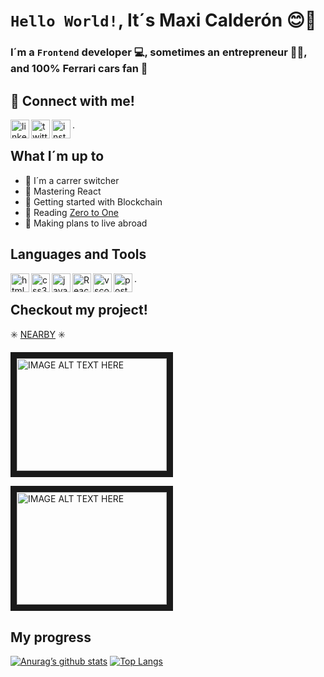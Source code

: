 
# `Hello World!`, It´s Maxi Calderón :blush::wave:

### I´m a `Frontend` developer :computer:, sometimes an entrepreneur :construction_worker::iphone:, and 100% Ferrari cars fan :red_car:

## :muscle: Connect with me! 

<a href= "https://www.linkedin.com/in/mcalderonbuono/"><img alt="linkedin" width= "30px" align="left" src= "https://cdn-icons.flaticon.com/png/128/3536/premium/3536505.png?token=exp=1643660545~hmac=02c9e1f462e828eb8767f9d113a907fa"/></a>
<a href= "https://twitter.com/mcalderonbuono/"><img alt="twitter" width= "30px" align="left" src= "https://cdn-icons.flaticon.com/png/128/3256/premium/3256013.png?token=exp=1643661655~hmac=e89fc71d90fc46ecf698c448b3b37e5e"/></a>
<a href= "https://www.instagram.com/max.calde/"><img alt="instagram" width= "30px" align="left" src= "https://cdn-icons-png.flaticon.com/128/2111/2111463.png"/></a>.  

## What I´m up to

+ :rocket: I´m a carrer switcher
+ :rocket: Mastering React
+ :rocket: Getting started with Blockchain
+ :rocket: Reading [Zero to One](https://images-na.ssl-images-amazon.com/images/I/41XuzXCGLlL._SX306_BO1,204,203,200_.jpg)
+ :rocket: Making plans to live abroad
## Languages and Tools

<img alt="html5" width= "30px" align="left" src= "https://cdn-icons-png.flaticon.com/128/1051/1051277.png" />
<img alt="css3" width= "30px" align="left" src= "https://cdn-icons-png.flaticon.com/128/732/732190.png" />
<img alt="javascript" width= "30px" align="left" src= "https://cdn.icon-icons.com/icons2/2108/PNG/512/javascript_icon_130900.png" />
<img alt="React" width= "30px" align="left" src= "https://cdn.icon-icons.com/icons2/2415/PNG/512/react_original_logo_icon_146374.png" />
<img alt="vscode" width= "30px" align="left" src= "https://cdn.icon-icons.com/icons2/3110/PNG/512/visual_studio_code_icon_191770.png" />
<img alt="postman" width= "30px" align="left" src= "https://cdn.icon-icons.com/icons2/3053/PNG/512/postman_macos_bigsur_icon_189815.png" />.


## Checkout my project!

:eight_spoked_asterisk: [NEARBY](https://www.instagram.com/nearbymza/) :eight_spoked_asterisk:

<a href="http://www.youtube.com/watch?feature=player_embedded&v=XZMlZ50xacY
" target="_blank"><img src="http://img.youtube.com/vi/XZMlZ50xacY/0.jpg" 
alt="IMAGE ALT TEXT HERE" width="240" height="180" border="10" /></a>

<a href="http://www.youtube.com/watch?feature=player_embedded&v=sa1LZT_5Oh8
" target="_blank"><img src="http://img.youtube.com/vi/sa1LZT_5Oh8/0.jpg" 
alt="IMAGE ALT TEXT HERE" width="240" height="180" border="10" /></a>

## My progress

[![Anurag’s github stats](https://github-readme-stats.vercel.app/api?username=maxiCalderonBuono)](https://github.com/maxiCalderonBuono)
[![Top Langs](https://github-readme-stats.vercel.app/api/top-langs/?username=maxiCalderonBuono&layout=compact)](https://github.com/maxiCalderonBuono)
